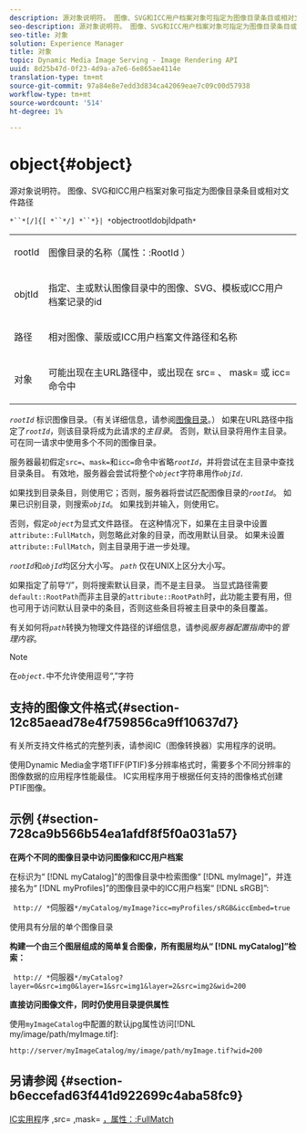 ```yaml
---
description: 源对象说明符。 图像、SVG和ICC用户档案对象可指定为图像目录条目或相对文件路径
seo-description: 源对象说明符。 图像、SVG和ICC用户档案对象可指定为图像目录条目或相对文件路径
seo-title: 对象
solution: Experience Manager
title: 对象
topic: Dynamic Media Image Serving - Image Rendering API
uuid: 8d25b47d-0f23-4d9a-a7e6-6e865ae4114e
translation-type: tm+mt
source-git-commit: 97a84e8e7edd3d834ca42069eae7c09c00d57938
workflow-type: tm+mt
source-wordcount: '514'
ht-degree: 1%

---
```



# object{#object}

源对象说明符。 图像、SVG和ICC用户档案对象可指定为图像目录条目或相对文件路径

`*``*[/]{[ *``*/] *``*}| *`objectrootIdobjIdpath`*`

<table id="simpletable_A8B9B4D508B94BE5B7F6112F0A5F8270"> 
 <tr class="strow"> 
  <td class="stentry"> <p> <span class="codeph"> <span class="varname"> rootId  </span> </span> </p> </td> 
  <td class="stentry"> <p>图像目录的名称（<span class="codeph">属性：:RootId </span>） </p> </td> 
 </tr> 
 <tr class="strow"> 
  <td class="stentry"> <p> <span class="codeph"> <span class="varname"> objtId  </span> </span> </p> </td> 
  <td class="stentry"> <p>指定、主或默认图像目录中的图像、SVG、模板或ICC用户档案记录的id </p> </td> 
 </tr> 
 <tr class="strow"> 
  <td class="stentry"> <p> <span class="codeph"> <span class="varname"> 路径  </span> </span> </p> </td> 
  <td class="stentry"> <p>相对图像、蒙版或ICC用户档案文件路径和名称 </p> </td> 
 </tr> 
 <tr class="strow"> 
  <td class="stentry"> <p> <span class="codeph"> <span class="varname"> 对象  </span> </span> </p> </td> 
  <td class="stentry"> <p>可能出现在主URL路径中，或出现在<span class="codeph"> src= </span>、<span class="codeph"> mask= </span>或<span class="codeph"> icc= </span>命令中 </p> </td> 
 </tr> 
</table>

*`rootId`* 标识图像目录。（有关详细信息，请参阅[图像目录](../../../../../is-api/image-catalog/image-serving-api-ref/c-image-catalog-reference/c-overview/c-overview.md#concept-9ce2b6a133de45f783e95cabc5810ac3)。） 如果在URL路径中指定了&#x200B;*`rootId`*，则该目录将成为此请求的&#x200B;*主目录*。 否则，默认目录将用作主目录。 可在同一请求中使用多个不同的图像目录。

服务器最初假定`src=`、`mask=`和`icc=`命令中省略&#x200B;*`rootId`*，并将尝试在主目录中查找目录条目。 有效地，服务器会尝试将整个&#x200B;*`object`*&#x200B;字符串用作&#x200B;*`objId.`*

如果找到目录条目，则使用它；否则，服务器将尝试匹配图像目录的&#x200B;*`rootId`*。 如果已识别目录，则搜索&#x200B;*`objId`*。 如果找到并输入，则使用它。

否则，假定&#x200B;*`object`*&#x200B;为显式文件路径。 在这种情况下，如果在主目录中设置`attribute::FullMatch`，则忽略此对象的目录，而改用默认目录。 如果未设置`attribute::FullMatch`，则主目录用于进一步处理。

*`rootId`*&#x200B;和&#x200B;*`objId`*&#x200B;均区分大小写。 *`path`* 仅在UNIX上区分大小写。

如果指定了前导“/”，则将搜索默认目录，而不是主目录。 当显式路径需要`default::RootPath`而非主目录的`attribute::RootPath`时，此功能主要有用，但也可用于访问默认目录中的条目，否则这些条目将被主目录中的条目覆盖。

有关如何将&#x200B;*`path`*&#x200B;转换为物理文件路径的详细信息，请参阅&#x200B;*服务器配置指南*&#x200B;中的&#x200B;*管理内容*。

>[!NOTE]
>
>在&#x200B;*`object.`*&#x200B;中不允许使用逗号“,”字符

## 支持的图像文件格式{#section-12c85aead78e4f759856ca9ff10637d7}

有关所支持文件格式的完整列表，请参阅IC（图像转换器）实用程序的说明。

使用Dynamic Media金字塔TIFF(PTIF)多分辨率格式时，需要多个不同分辨率的图像数据的应用程序性能最佳。 IC实用程序用于根据任何支持的图像格式创建PTIF图像。

## 示例 {#section-728ca9b566b54ea1afdf8f5f0a031a57}

**在两个不同的图像目录中访问图像和ICC用户档案**

在标识为“ [!DNL myCatalog]”的图像目录中检索图像“ [!DNL myImage]”，并连接名为“ [!DNL myProfiles]”的图像目录中的ICC用户档案“ [!DNL sRGB]”:

` http:// *`伺服器`*/myCatalog/myImage?icc=myProfiles/sRGB&iccEmbed=true`

使用具有分层的单个图像目录

**构建一个由三个图层组成的简单复合图像，所有图层均从“ [!DNL myCatalog]”检索：**

` http:// *`伺服器`*/myCatalog?layer=0&src=img0&layer=1&src=img1&layer=2&src=img2&wid=200`

**直接访问图像文件，同时仍使用目录提供属性**

使用`myImageCatalog`中配置的默认jpg属性访问[!DNL my/image/path/myImage.tif]:

`http://server/myImageCatalog/my/image/path/myImage.tif?wid=200`

## 另请参阅 {#section-b6eccefad63f441d922699c4aba58fc9}

[IC实用程](../../../../../is-api/is-utils/utilities/r-ic.md#reference-de9f43c63a8f48f1a755ff1760af8b7b)序 [,](../../../../../is-api/http-ref/image-serving-api-ref/c-http-protocol-reference/c-command-reference/r-src.md#reference-f6506637778c4c69bf106a7924a91ab1)src= [,](../../../../../is-api/http-ref/image-serving-api-ref/c-http-protocol-reference/c-command-reference/r-mask.md#reference-922254e027404fb890b850e2723ee06e)mask= [，属性：:FullMatch](../../../../../is-api/image-catalog/image-serving-api-ref/c-image-catalog-reference/c-attributes-reference/r-fullmatch.md#reference-c3a72f31672a48b386943d6781cf50d7)
